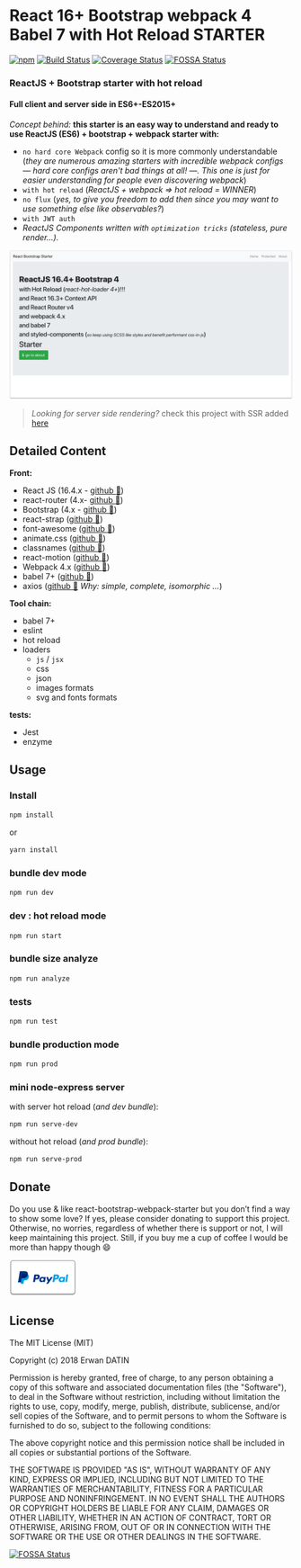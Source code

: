 # React 16+ Bootstrap webpack 4 Babel 7 with Hot Reload STARTER

[![npm](https://img.shields.io/npm/l/express.svg?maxAge=2592000)](https://github.com/MacKentoch/react-bootstrap-webpack-starter)
[![Build Status](https://travis-ci.org/MacKentoch/react-bootstrap-webpack-starter.svg?branch=master)](https://travis-ci.org/MacKentoch/react-bootstrap-webpack-starter)
[![Coverage Status](https://coveralls.io/repos/github/MacKentoch/react-bootstrap-webpack-starter/badge.svg?branch=master)](https://coveralls.io/github/MacKentoch/react-bootstrap-webpack-starter?branch=master)
[![FOSSA Status](https://app.fossa.io/api/projects/git%2Bgithub.com%2FMacKentoch%2Freact-bootstrap-webpack-starter.svg?type=shield)](https://app.fossa.io/projects/git%2Bgithub.com%2FMacKentoch%2Freact-bootstrap-webpack-starter?ref=badge_shield)

### ReactJS + Bootstrap starter with hot reload

#### Full client and server side in ES6+-ES2015+

_Concept behind:_ **this starter is an easy way to understand and ready to use ReactJS (ES6) + bootstrap + webpack starter with:**

* `no hard core Webpack` config so it is more commonly understandable (_they are numerous amazing starters with incredible webpack configs — hard core configs aren't bad things at all! —. This one is just for easier understanding for people even discovering webpack_)
* `with hot reload` (_ReactJS + webpack => hot reload = WINNER_)
* `no flux` (_yes, to give you freedom to add then since you may want to use something else like observables?_)
* `with JWT auth`
* _ReactJS Components written with `optimization tricks` (stateless, pure render...)._

![preview](./preview/preview.png)

> _Looking for server side rendering?_ check this project with SSR added [here](https://github.com/MacKentoch/react-bootstrap-webpack-ssr-starter#react-bootstrap-with-server-side-rendering-starter)

## Detailed Content

**Front:**

* React JS (16.4.x - [github :link:](https://github.com/facebook/react))
* react-router (4.x- [github :link:](https://github.com/reactjs/react-router))
* Bootstrap (4.x - [github :link:](https://github.com/twbs/bootstrap))
* react-strap ([github :link:](https://reactstrap.github.io/))
* font-awesome ([github :link:](https://github.com/FortAwesome/Font-Awesome))
* animate.css ([github :link:](https://github.com/daneden/animate.css))
* classnames ([github :link:](https://github.com/JedWatson/classnames))
* react-motion ([github :link:](https://github.com/chenglou/react-motion))
* Webpack 4.x ([github :link:](https://github.com/webpack/webpack))
* babel 7+ ([github :link:](https://github.com/babel/babel))
* axios ([github :link:](https://github.com/mzabriskie/axios) _Why: simple, complete, isomorphic ..._)

**Tool chain:**

* babel 7+
* eslint
* hot reload
* loaders
  * `js` / `jsx`
  * css
  * json
  * images formats
  * svg and fonts formats

**tests:**

- Jest
- enzyme

## Usage

### Install

```bash
npm install
```

or

```bash
yarn install
```

### bundle dev mode

```bash
npm run dev
```

### dev : hot reload mode

```bash
npm run start
```

### bundle size analyze

```bash
npm run analyze
```

### tests

```bash
npm run test
```

### bundle production mode

```bash
npm run prod
```

### mini node-express server

with server hot reload (_and dev bundle_):

```bash
npm run serve-dev
```

without hot reload (_and prod bundle_):

```bash
npm run serve-prod
```

## Donate

Do you use & like react-bootstrap-webpack-starter but you don’t find a way to show some love?
If yes, please consider donating to support this project. Otherwise, no worries, regardless of whether there is support or not, I will keep maintaining this project. Still, if you buy me a cup of coffee I would be more than happy though 😄

[![Support via PayPal](./assets/Paypal-button.png)](https://www.paypal.me/ErwanDatin/)


## License

The MIT License (MIT)

Copyright (c) 2018 Erwan DATIN

Permission is hereby granted, free of charge, to any person obtaining a copy of this software and associated documentation files (the "Software"), to deal in the Software without restriction, including without limitation the rights to use, copy, modify, merge, publish, distribute, sublicense, and/or sell copies of the Software, and to permit persons to whom the Software is furnished to do so, subject to the following conditions:

The above copyright notice and this permission notice shall be included in all copies or substantial portions of the Software.

THE SOFTWARE IS PROVIDED "AS IS", WITHOUT WARRANTY OF ANY KIND, EXPRESS OR IMPLIED, INCLUDING BUT NOT LIMITED TO THE WARRANTIES OF MERCHANTABILITY, FITNESS FOR A PARTICULAR PURPOSE AND NONINFRINGEMENT. IN NO EVENT SHALL THE AUTHORS OR COPYRIGHT HOLDERS BE LIABLE FOR ANY CLAIM, DAMAGES OR OTHER LIABILITY, WHETHER IN AN ACTION OF CONTRACT, TORT OR OTHERWISE, ARISING FROM, OUT OF OR IN CONNECTION WITH THE SOFTWARE OR THE USE OR OTHER DEALINGS IN THE SOFTWARE.

[![FOSSA Status](https://app.fossa.io/api/projects/git%2Bgithub.com%2FMacKentoch%2Freact-bootstrap-webpack-starter.svg?type=large)](https://app.fossa.io/projects/git%2Bgithub.com%2FMacKentoch%2Freact-bootstrap-webpack-starter?ref=badge_large)
